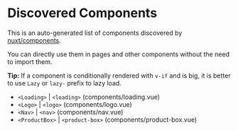 # Discovered Components

This is an auto-generated list of components discovered by [nuxt/components](https://github.com/nuxt/components).

You can directly use them in pages and other components without the need to import them.

**Tip:** If a component is conditionally rendered with `v-if` and is big, it is better to use `Lazy` or `lazy-` prefix to lazy load.

- `<Loading>` | `<loading>` (components/loading.vue)
- `<Logo>` | `<logo>` (components/logo.vue)
- `<Nav>` | `<nav>` (components/nav.vue)
- `<ProductBox>` | `<product-box>` (components/product-box.vue)

